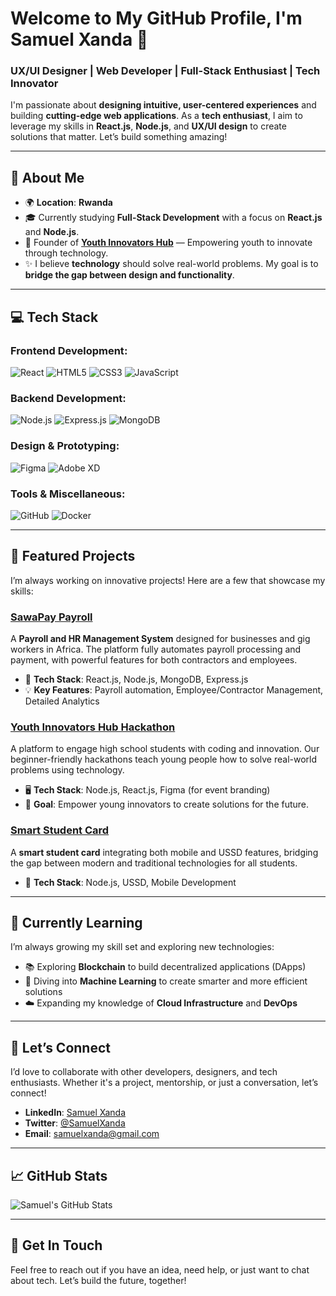 # Welcome to My GitHub Profile, I'm **Samuel Xanda** 👋

### **UX/UI Designer | Web Developer | Full-Stack Enthusiast | Tech Innovator**

I'm passionate about **designing intuitive, user-centered experiences** and building **cutting-edge web applications**. As a **tech enthusiast**, I aim to leverage my skills in **React.js**, **Node.js**, and **UX/UI design** to create solutions that matter. Let’s build something amazing!

---

## 🚀 About Me

- 🌍 **Location**: **Rwanda**
- 🎓 Currently studying **Full-Stack Development** with a focus on **React.js** and **Node.js**.
- 💼 Founder of [**Youth Innovators Hub**](https://www.linkedin.com/in/samuelxanda) — Empowering youth to innovate through technology.
- ✨ I believe **technology** should solve real-world problems. My goal is to **bridge the gap between design and functionality**.

---

## 💻 Tech Stack

### **Frontend Development**:
![React](https://img.shields.io/badge/React-%2320232a.svg?&style=flat&logo=react&logoColor=61DAFB) 
![HTML5](https://img.shields.io/badge/HTML5-%23E34F26.svg?&style=flat&logo=html5&logoColor=white) 
![CSS3](https://img.shields.io/badge/CSS3-%231572B6.svg?&style=flat&logo=css3&logoColor=white) 
![JavaScript](https://img.shields.io/badge/JavaScript-%23F7DF1E.svg?&style=flat&logo=javascript&logoColor=black)

### **Backend Development**:
![Node.js](https://img.shields.io/badge/Node.js-%23339933.svg?&style=flat&logo=node.js&logoColor=white) 
![Express.js](https://img.shields.io/badge/Express.js-%23404d59.svg?&style=flat&logo=express&logoColor=white) 
![MongoDB](https://img.shields.io/badge/MongoDB-%2347A248.svg?&style=flat&logo=mongodb&logoColor=white) 

### **Design & Prototyping**:
![Figma](https://img.shields.io/badge/Figma-%23F24E1E.svg?&style=flat&logo=figma&logoColor=white) 
![Adobe XD](https://img.shields.io/badge/Adobe%20XD-%23FF61F6.svg?&style=flat&logo=adobexd&logoColor=white)

### **Tools & Miscellaneous**:
![GitHub](https://img.shields.io/badge/GitHub-%23121011.svg?&style=flat&logo=github&logoColor=white) 
![Docker](https://img.shields.io/badge/Docker-%232496ED.svg?&style=flat&logo=docker&logoColor=white)

---

## 🌟 Featured Projects

I’m always working on innovative projects! Here are a few that showcase my skills:

### **[SawaPay Payroll](#)**
A **Payroll and HR Management System** designed for businesses and gig workers in Africa. The platform fully automates payroll processing and payment, with powerful features for both contractors and employees.

- 🚀 **Tech Stack**: React.js, Node.js, MongoDB, Express.js
- 💡 **Key Features**: Payroll automation, Employee/Contractor Management, Detailed Analytics

### **[Youth Innovators Hub Hackathon](#)**
A platform to engage high school students with coding and innovation. Our beginner-friendly hackathons teach young people how to solve real-world problems using technology.

- 🖥️ **Tech Stack**: Node.js, React.js, Figma (for event branding)
- 🎯 **Goal**: Empower young innovators to create solutions for the future.

### **[Smart Student Card](#)**
A **smart student card** integrating both mobile and USSD features, bridging the gap between modern and traditional technologies for all students.

- 📱 **Tech Stack**: Node.js, USSD, Mobile Development

---

## 🌱 Currently Learning

I’m always growing my skill set and exploring new technologies:

- 📚 Exploring **Blockchain** to build decentralized applications (DApps)
- 🤖 Diving into **Machine Learning** to create smarter and more efficient solutions
- ☁️ Expanding my knowledge of **Cloud Infrastructure** and **DevOps**

---

## 🤝 Let’s Connect

I’d love to collaborate with other developers, designers, and tech enthusiasts. Whether it's a project, mentorship, or just a conversation, let’s connect!

- **LinkedIn**: [Samuel Xanda](https://www.linkedin.com/in/samuelxanda)
- **Twitter**: [@SamuelXanda](https://twitter.com/SamuelXanda)
- **Email**: samuelxanda@gmail.com

---

## 📈 GitHub Stats

![Samuel's GitHub Stats](https://github-readme-stats.vercel.app/api?username=samuelxanda&show_icons=true&hide_title=true&count_private=true&hide=prs)

---

## 💬 Get In Touch

Feel free to reach out if you have an idea, need help, or just want to chat about tech. Let’s build the future, together!
